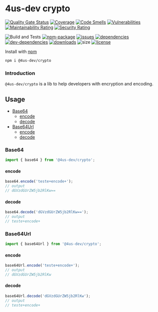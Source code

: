 # 4us-dev crypto

[![Quality Gate Status](https://sonarcloud.io/api/project_badges/measure?project=4us-dev_crypto&metric=alert_status)](https://sonarcloud.io/dashboard?id=4us-dev_crypto)
[![Coverage](https://sonarcloud.io/api/project_badges/measure?project=4us-dev_crypto&metric=coverage)](https://sonarcloud.io/dashboard?id=4us-dev_crypto)
[![Code Smells](https://sonarcloud.io/api/project_badges/measure?project=4us-dev_crypto&metric=code_smells)](https://sonarcloud.io/dashboard?id=4us-dev_crypto)
[![Vulnerabilities](https://sonarcloud.io/api/project_badges/measure?project=4us-dev_crypto&metric=vulnerabilities)](https://sonarcloud.io/dashboard?id=4us-dev_crypto)
[![Maintainability Rating](https://sonarcloud.io/api/project_badges/measure?project=4us-dev_crypto&metric=sqale_rating)](https://sonarcloud.io/dashboard?id=4us-dev_crypto)
[![Security Rating](https://sonarcloud.io/api/project_badges/measure?project=4us-dev_crypto&metric=security_rating)](https://sonarcloud.io/dashboard?id=4us-dev_crypto)

![Build and Tests](https://github.com/4us-dev/crypto/workflows/Build%20and%20Tests/badge.svg)
[![npm-package](https://badge.fury.io/js/%404us-dev%2Fcrypto.svg)](https://www.npmjs.com/package/@4us-dev/crypto)
[![issues](https://img.shields.io/github/issues/4us-dev/crypto)](/issues)
[![dependencies](https://img.shields.io/david/4us-dev/crypto)](https://david-dm.org/4us-dev/crypto)
[![dev-dependencies](https://img.shields.io/david/dev/4us-dev/crypto)](https://david-dm.org/4us-dev/crypto?type=dev)
[![downloads](https://img.shields.io/npm/dw/@4us-dev/crypto)](https://www.npmjs.com/package/@4us-dev/crypto)
![size](https://img.shields.io/bundlephobia/min/@4us-dev/crypto)
[![license](https://img.shields.io/npm/l/@angular/cli.svg)](/LICENSE)

Install with [npm](https://www.npmjs.com/)

```sh
npm i @4us-dev/crypto
```

### Introduction

`@4us-dev/crypto` is a lib to help developers with encryption and encoding.

## Usage

- [Base64](#base64)
  - [encode](#encode)
  - [decode](#decode)
- [Base64Url](#base64url)
  - [encode](#encode)
  - [decode](#decode)

### Base64

```js
import { base64 } from '@4us-dev/crypto';
```

#### encode

```js
base64.encode('teste+encode+');
// output
// dGVzdGUrZW5jb2RlKw==
```

#### decode

```js
base64.decode('dGVzdGUrZW5jb2RlKw==');
// output
// teste+encode+
```

### Base64Url

```js
import { base64Url } from '@4us-dev/crypto';
```

#### encode

```js
base64Url.encode('teste+encode+');
// output
// dGVzdGUrZW5jb2RlKw
```

#### decode

```js
base64Url.decode('dGVzdGUrZW5jb2RlKw');
// output
// teste+encode+
```
